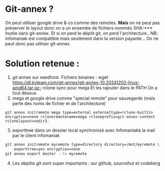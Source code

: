 # Git-annex ?

On peut utiliser google drive & co comme des remotes.
**Mais** on ne peut pas préserver le layout donc on a un ensembe de fichiers nommés SHA-***
Inutile sans git-annex. Et si on perd le dépôt git, on perd l'architecture..
NB: infomaniak est compattble mais seulement dans la version payante... On ne peut donc pas utiliser git-annex. 

# Solution retenue :


1. git annex sur seedhost. Fichiers binaires :
 wget https://dl.kyleam.com/git-annex/git-annex-10.20241202-linux-amd64.tar.gz- rclone sync pour mega
Et les rajouter dans le PATH
On a tout dessus. 
2. mega et google drive comme "special remote" pour sauvegarde (mais perte des noms de fichier et de l'architecture)
```
git annex initremote mega type=external externaltype=rclone-builtin encryption=none rcloneremotename=mega rcloneprefix=git-annex-content rclonelayout=nodir3. 
```
3.  exporttree dans un dossier local synchronisé avec Infomaniakà la mail par le client infomaniak

```bash
git annex initremote myremote type=directory directory=/mnt/myremote \
    exporttree=yes encryption=none
git annex export master --to myremote
```
4. Les dépôts git sont super importants : sur github, sourcehut et codeberg

